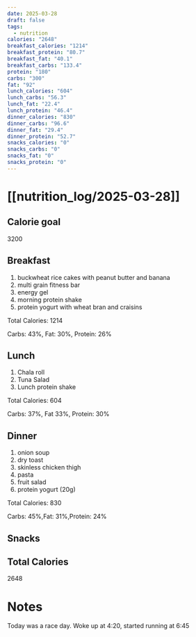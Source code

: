 ```yaml
---
date: 2025-03-28
draft: false
tags:
  - nutrition
calories: "2648"
breakfast_calories: "1214"
breakfast_protein: "80.7"
breakfast_fat: "40.1"
breakfast_carbs: "133.4"
protein: "180"
carbs: "300"
fat: "92"
lunch_calories: "604"
lunch_carbs: "56.3"
lunch_fat: "22.4"
lunch_protein: "46.4"
dinner_calories: "830"
dinner_carbs: "96.6"
dinner_fat: "29.4"
dinner_protein: "52.7"
snacks_calories: "0"
snacks_carbs: "0"
snacks_fat: "0"
snacks_protein: "0"
---
```


# [[nutrition_log/2025-03-28]]

## Calorie goal

3200

## Breakfast

1. buckwheat rice cakes with peanut butter and banana
2. multi grain fitness bar
3. energy gel
4. morning protein shake
5. protein yogurt with wheat bran and craisins

Total Calories: 1214

Carbs: 43%, Fat: 30%, Protein: 26%

## Lunch

1. Chala roll
2. Tuna Salad
3. Lunch protein shake

Total Calories: 604

Carbs: 37%, Fat 33%, Protein: 30%

## Dinner

1. onion soup
2. dry toast
3. skinless chicken thigh
4. pasta
5. fruit salad
6. protein yogurt (20g)

Total Calories: 830

Carbs: 45%,Fat: 31%,Protein: 24%

## Snacks

## Total Calories

2648

# Notes

Today was a race day. Woke up at 4:20, started running at 6:45
